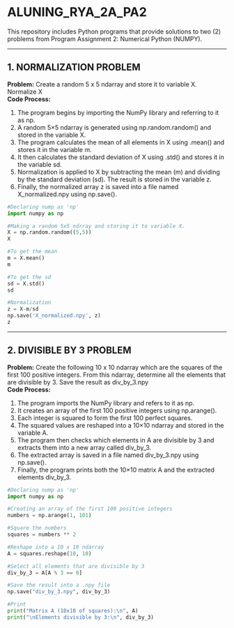 # ALUNING_RYA_2A_PA2
This repository includes Python programs that provide solutions to two (2) problems from Program Assignment 2: Numerical Python (NUMPY).

---
## 1. NORMALIZATION PROBLEM
**Problem:** Create a random 5 x 5 ndarray and store it to variable X. Normalize X <br>
**Code Process:**
1. The program begins by importing the NumPy library and referring to it as np.
2. A random 5×5 ndarray is generated using np.random.random() and stored in the variable X.
3. The program calculates the mean of all elements in X using .mean() and stores it in the variable m.
4. It then calculates the standard deviation of X using .std() and stores it in the variable sd.
5. Normalization is applied to X by subtracting the mean (m) and dividing by the standard deviation (sd). The result is stored in the variable z.
6. Finally, the normalized array z is saved into a file named X_normalized.npy using np.save().

```Python
#Declaring nump as 'np'
import numpy as np

#Making a random 5x5 ndrray and storing it to variable X.
X = np.random.random((5,5))
X

#To get the mean
m = X.mean()
m

#To get the sd
sd = X.std()
sd

#Normalization
z = X-m/sd
np.save('X_normalized.npy', z)
z
```
---
## 2. DIVISIBLE BY 3 PROBLEM
**Problem:**  Create the following 10 x 10 ndarray which are the squares of the first 100 positive integers. From this ndarray, determine all the elements that are divisible by 3. Save the result as div_by_3.npy  <br> 
**Code Process:**
1. The program imports the NumPy library and refers to it as np.
2. It creates an array of the first 100 positive integers using np.arange().
3. Each integer is squared to form the first 100 perfect squares.
4. The squared values are reshaped into a 10×10 ndarray and stored in the variable A.
5. The program then checks which elements in A are divisible by 3 and extracts them into a new array called div_by_3.
6. The extracted array is saved in a file named div_by_3.npy using np.save().
7. Finally, the program prints both the 10×10 matrix A and the extracted elements div_by_3.

```Python
#Declaring nump as 'np'
import numpy as np

#Creating an array of the first 100 positive integers
numbers = np.arange(1, 101)

#Square the numbers
squares = numbers ** 2

#Reshape into a 10 x 10 ndarray
A = squares.reshape(10, 10)

#Select all elements that are divisible by 3
div_by_3 = A[A % 3 == 0]

#Save the result into a .npy file
np.save("div_by_3.npy", div_by_3)

#Print
print("Matrix A (10x10 of squares):\n", A)
print("\nElements divisible by 3:\n", div_by_3)

